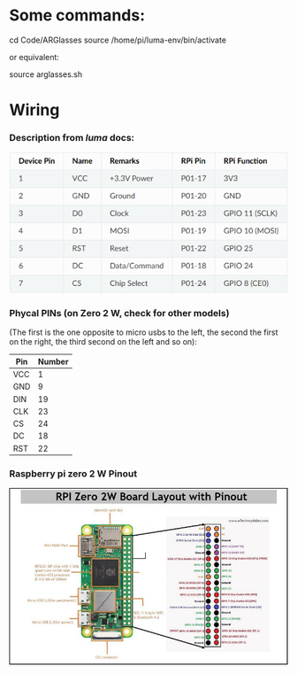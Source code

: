 # Some commands:

cd Code/ARGlasses
source /home/pi/luma-env/bin/activate

or equivalent:

source arglasses.sh

# Wiring

### Description from _luma_ docs:

![Luma tables](assets/luma-pin.png)

### Phycal PINs (on Zero 2 W, check for other models)
(The first is the one opposite to micro usbs to the left, the second the first on the right, the third second on the left and so on):

| Pin | Number |
| --- | ------ |
| VCC | 1      |
| GND | 9      |
| DIN | 19     |
| CLK | 23     |
| CS  | 24     |
| DC  | 18     |
| RST | 22     |

### Raspberry pi zero 2 W Pinout

![Raspberry pi zero 2 W](assets/BOARD-Layout-CMPLETE_800x506.jpg)
